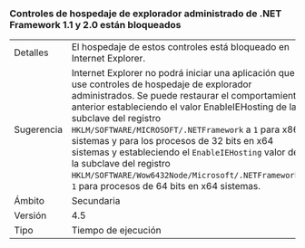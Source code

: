 ### <a name="managed-browser-hosting-controls-from-the-net-framework-11-and-20-are-blocked"></a>Controles de hospedaje de explorador administrado de .NET Framework 1.1 y 2.0 están bloqueados

|   |   |
|---|---|
|Detalles|El hospedaje de estos controles está bloqueado en Internet Explorer.|
|Sugerencia|Internet Explorer no podrá iniciar una aplicación que use controles de hospedaje de explorador administrados. Se puede restaurar el comportamiento anterior estableciendo el valor EnableIEHosting de la subclave del registro <code>HKLM/SOFTWARE/MICROSOFT/.NETFramework</code> a <code>1</code> para x86 sistemas y para los procesos de 32 bits en x64 sistemas y estableciendo el <code>EnableIEHosting</code> valor de la subclave del registro <code>HKLM/SOFTWARE/Wow6432Node/Microsoft/.NETFramework</code>a <code>1</code> para procesos de 64 bits en x64 sistemas.|
|Ámbito|Secundaria|
|Versión|4.5|
|Tipo|Tiempo de ejecución|

